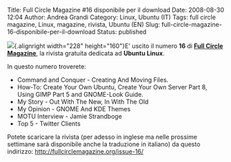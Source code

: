 Title: Full Circle Magazine #16 disponibile per il download
Date: 2008-08-30 12:04
Author: Andrea Grandi
Category: Linux, Ubuntu (IT)
Tags: full circle magazine, Linux, magazine, rivista, Ubuntu (EN)
Slug: full-circle-magazine-16-disponibile-per-il-download
Status: published

![](http://fullcirclemagazine.org/wp-content/uploads/2008/08/issue16_en.png){.alignright
width="228" height="160"}E' uscito il numero **16** di [**Full Circle
Magazine**](http://fullcirclemagazine.org/), la rivista gratuita
dedicata ad **Ubuntu Linux**.

In questo numero troverete:

-   Command and Conquer - Creating And Moving Files.
-   How-To: Create Your Own Ubuntu, Create Your Own Server Part 8, Using
    GIMP Part 5 and GNOME-Look Guide.
-   My Story - Out With The New, In With The Old
-   My Opinion - GNOME And KDE Themes
-   MOTU Interview - Jamie Strandboge
-   Top 5 - Twitter Clients

Potete scaricare la rivista (per adesso in inglese ma nelle prossime
settimane sarà disponibile anche la traduzione in italiano) da questo
indirizzo: <http://fullcirclemagazine.org/issue-16/>
